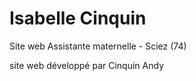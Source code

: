 # Isabelle Cinquin
 Site web Assistante maternelle - Sciez (74)
 
 site web développé par Cinquin Andy
